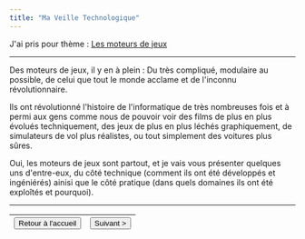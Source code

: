 ```yaml
---
title: "Ma Veille Technologique"
---
```

J'ai pris pour thème : <u>Les moteurs de jeux</u>

***
Des moteurs de jeux, il y en à plein : Du très compliqué, modulaire au possible,
de celui que tout le monde acclame et de l'inconnu révolutionnaire.

Ils ont révolutionné l'histoire de l'informatique de très nombreuses fois et à
permi aux gens comme nous de pouvoir voir des films de plus en plus évolués
techniquement, des jeux de plus en plus léchés graphiquement, de simulateurs de
vol plus réalistes, ou tout simplement des voitures plus sûres.

Oui, les moteurs de jeux sont partout, et je vais vous présenter quelques uns 
d'entre-eux, du côté technique (comment ils ont été développés et ingéniérés)
ainisi que le côté pratique (dans quels domaines ils ont été exploîtés et
pourquoi).

***

|<button onclick="window.location.href='https://vhascoet-pro.github.io/portfolio-bts.github.io/';">Retour à l'accueil</button></div>|<div align="center"><button onclick="window.location.href='https://vhascoet-pro.github.io/portfolio-bts.github.io/veille/veille_p2';">Suivant ></button></div>|
|---:|:---|